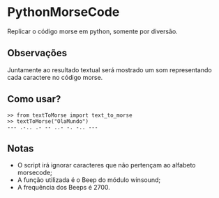 # PythonMorseCode
Replicar o código morse em python, somente por diversão.

## Observações
Juntamente ao resultado textual será mostrado um som representando cada caractere no código morse.

## Como usar?
```
>> from textToMorse import text_to_morse
>> textToMorse("OlaMundo")
--- .-.. .- -- ..- -. -.. ---
```

## Notas
- O script irá ignorar caracteres que não pertençam ao alfabeto morsecode;
- A função utilizada é o Beep do módulo winsound;
- A frequência dos Beeps é 2700.